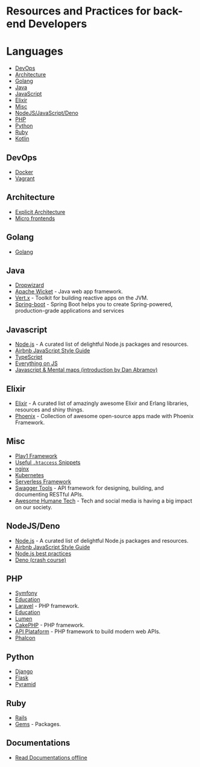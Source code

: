 # Resources and Practices for back-end Developers

# Languages

- [DevOps](#devops)
- [Architecture](#architecture)
- [Golang](#golang)
- [Java](#java)
- [JavaScript](#javascript)
- [Elixir](#elixir)
- [Misc](#misc)   
- [NodeJS/JavaScript/Deno](#nodejsdeno)
- [PHP](#php)   
- [Python](#python)
- [Ruby](#ruby)
- [Kotlin](#Kotlin)

## DevOps
- [Docker](https://github.com/veggiemonk/awesome-docker)
- [Vagrant](https://github.com/iJackUA/awesome-vagrant)

## Architecture
- [Explicit Architecture](https://herbertograca.com/2017/07/03/the-software-architecture-chronicles/)
- [Micro frontends](https://martinfowler.com/articles/micro-frontends.html)

## Golang
- [Golang](https://github.com/avelino/awesome-go)

## Java
- [Dropwizard](https://github.com/stve/awesome-dropwizard)
- [Apache Wicket](https://github.com/PhantomYdn/awesome-wicket) - Java web app framework.
- [Vert.x](https://github.com/vert-x3/vertx-awesome) - Toolkit for building reactive apps on the JVM.
- [Spring-boot](https://docs.spring.io/spring-boot/docs/current-SNAPSHOT/reference/html/) - Spring Boot helps you to create Spring-powered, production-grade applications and services

## Javascript
- [Node.js](https://github.com/sindresorhus/awesome-nodejs) - A curated list of delightful Node.js packages and resources.
- [Airbnb JavaScript Style Guide](https://snowdream.github.io/javascript-style-guide/javascript-style-guide/br/index.html)
- [TypeScript](https://www.typescriptlang.org/docs/handbook/typescript-in-5-minutes.html)
- [Everything on JS](https://javascript.info/)
- [Javascript & Mental maps (introduction by Dan Abramov)](https://justjavascript.com/)

## Elixir
- [Elixir](https://github.com/h4cc/awesome-elixir) - A curated list of amazingly awesome Elixir and Erlang libraries, resources and shiny things.
- [Phoenix](https://github.com/droptheplot/awesome-phoenix) - Collection of awesome open-source apps made with Phoenix Framework.

## Misc
- [Play1 Framework](https://github.com/PerfectCarl/awesome-play1)
- [Useful `.htaccess` Snippets](https://github.com/phanan/htaccess)
- [nginx](https://github.com/fcambus/nginx-resources)
- [Kubernetes](https://github.com/ramitsurana/awesome-kubernetes)
- [Serverless Framework](https://github.com/JustServerless/awesome-serverless)
- [Swagger Tools](https://github.com/swagger-api) - API framework for designing, building, and documenting RESTful APIs.
- [Awesome Humane Tech](https://github.com/engagingspaces/awesome-humane-tech) - Tech and social media is having a big impact on our society.

## NodeJS/Deno
- [Node.js](https://github.com/sindresorhus/awesome-nodejs) - A curated list of delightful Node.js packages and resources.
- [Airbnb JavaScript Style Guide](https://snowdream.github.io/javascript-style-guide/javascript-style-guide/br/index.html)
- [Node.js best practices](https://github.com/goldbergyoni/nodebestpractices)
- [Deno (crash course)](https://denobeginner.com/)

## PHP
- [Symfony](https://github.com/sitepoint/awesome-symfony)
- [Education](https://github.com/pehapkari/awesome-symfony-education)
- [Laravel](https://github.com/chiraggude/awesome-laravel) - PHP framework.
- [Education](https://github.com/fukuball/Awesome-Laravel-Education/blob/master/langs/en_US.md)
- [Lumen](https://github.com/unicodeveloper/awesome-lumen)
- [CakePHP](https://github.com/friendsofcake/awesome-cakephp) - PHP framework.
- [API Plataform](https://github.com/api-platform/api-platform) - PHP framework to build modern web APIs.
- [Phalcon](https://github.com/phalcon/awesome-phalcon)

## Python
- [Django](https://github.com/wsvincent/awesome-django)
- [Flask](https://github.com/humiaozuzu/awesome-flask)
- [Pyramid](https://github.com/uralbash/awesome-pyramid) 

## Ruby
- [Rails](https://github.com/ekremkaraca/awesome-rails)
- [Gems](https://github.com/hothero/awesome-rails-gem) - Packages.

## Documentations
- [Read Documentations offline](https://devdocs.io/)
